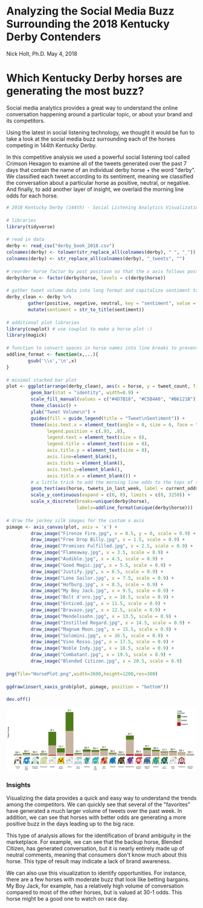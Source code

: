 Analyzing the Social Media Buzz Surrounding the 2018 Kentucky Derby Contenders
================
Nick Holt, Ph.D.
May 4, 2018

Which Kentucky Derby horses are generating the most buzz?
=========================================================

Social media analytics provides a great way to understand the online conversation happening around a particular topic, or about your brand and its competitors.

Using the latest in social listening technology, we thought it would be fun to take a look at the social media buzz surrounding each of the horses competing in 144th Kentucky Derby.

In this competitive analysis we used a powerful social listening tool called Crimson Hexagon to examine all of the tweets generated over the past 7 days that contain the name of an individual derby horse + the word "derby". We classified each tweet according to its sentiment, meaning we classified the conversation about a particular horse as positive, neutral, or negative. And finally, to add another layer of insight, we overlaid the morning line odds for each horse.

``` r
# 2018 Kentucky Derby (144th) - Social Listening Analytics Visualization Demo

# libraries
library(tidyverse)

# read in data
derby <- read_csv("derby_book_2018.csv")
colnames(derby) <- tolower(str_replace_all(colnames(derby), " ", "_"))
colnames(derby) <- str_replace_all(colnames(derby), "_tweets", "")

# reorder horse factor by post position so that the x axis follows post position
derby$horse <- factor(derby$horse, levels = c(derby$horse))

# gather tweet volume data into long format and capitalize sentiment tags
derby_clean <- derby %>% 
        gather(positive, negative, neutral, key = "sentiment", value = "tweet_count") %>%
        mutate(sentiment = str_to_title(sentiment))

# additional plot libraries
library(cowplot) # use cowplot to make a horse plot :)
library(magick)

# function to convert spaces in horse names into line breaks to prevent crowding of text
addline_format <- function(x,...){
        gsub('\\s','\n',x)
}

# minimal stacked bar plot
plot <- ggplot(arrange(derby_clean), aes(x = horse, y = tweet_count, fill = factor(sentiment, levels = c("Positive", "Neutral", "Negative")))) +
         geom_bar(stat = "identity", width=0.9) +
         scale_fill_manual(values = c("#4D7B18", "#C5B4A0", "#B6121B")) +
         theme_classic() +
         ylab("Tweet Volume\n") +
         guides(fill = guide_legend(title = "Tweet\nSentiment")) +
         theme(axis.text.x = element_text(angle = 0, size = 6, face = "bold"),
               legend.position = c(.93, .8),
               legend.text = element_text(size = 8),
               legend.title = element_text(size = 8),
               axis.title.y = element_text(size = 8),
               axis.line=element_blank(),
               axis.ticks = element_blank(),
               axis.text.y=element_blank(),
               axis.title.x = element_blank()) + 
         # a little trick to add the morning line odds to the tops of the corresponding bars
         geom_text(aes(horse, tweets_in_last_week, label = current_odds, fill = NULL), data = derby, position = position_dodge(width = .9), vjust = -.5) +
         scale_y_continuous(expand = c(0, 0), limits = c(0, 3250)) +
         scale_x_discrete(breaks=unique(derby$horse), 
                          labels=addline_format(unique(derby$horse)))

# draw the jockey silk images for the custom x axis
pimage <- axis_canvas(plot, axis = 'x') + 
         draw_image("Firenze Fire.jpg", x = 0.5, y = 0, scale = 0.9) +
         draw_image("Free Drop Billy.jpg", x = 1.5, scale = 0.9) +
         draw_image("Promises Fulfilled.jpg", x = 2.5, scale = 0.9) +
         draw_image("Flameaway.jpg", x = 3.5, scale = 0.9) +
         draw_image("Audible.jpg", x = 4.5, scale = 0.9) +
         draw_image("Good Magic.jpg", x = 5.5, scale = 0.9) +
         draw_image("Justify.jpg", x = 6.5, scale = 0.9) +
         draw_image("Lone Sailor.jpg", x = 7.5, scale = 0.9) +
         draw_image("Hofburg.jpg", x = 8.5, scale = 0.9) +
         draw_image("My Boy Jack.jpg", x = 9.5, scale = 0.9) +
         draw_image("Bolt d'oro.jpg", x = 10.5, scale = 0.9) +
         draw_image("Enticed.jpg", x = 11.5, scale = 0.9) +
         draw_image("Bravazo.jpg", x = 12.5, scale = 0.9) +
         draw_image("Mendelssohn.jpg", x = 13.5, scale = 0.9) +
         draw_image("Instilled Regard.jpg", x = 14.5, scale = 0.9) +
         draw_image("Magnum Moon.jpg", x = 15.5, scale = 0.9) +
         draw_image("Solomini.jpg", x = 16.5, scale = 0.9) +
         draw_image("Vino Rosso.jpg", x = 17.5, scale = 0.9) +
         draw_image("Noble Indy.jpg", x = 18.5, scale = 0.9) +
         draw_image("Combatant.jpg", x = 19.5, scale = 0.9) +
         draw_image("Blended Citizen.jpg", x = 20.5, scale = 0.9)

png(file="HorsePlot.png",width=3600,height=1200,res=300)

ggdraw(insert_xaxis_grob(plot, pimage, position = "bottom"))

dev.off()
```

![](HorsePlot.png)

### Insights

Visualizing the data provides a quick and easy way to understand the trends among the competitors. We can quickly see that several of the "favorites" have generated a much larger volume of tweets over the past week. In addition, we can see that horses with better odds are generating a more positive buzz in the days leading up to the big race.

This type of analysis allows for the identification of brand ambiguity in the marketplace. For example, we can see that the backup horse, Blended Citizen, has generated conversation, but it is nearly entirely made up of neutral comments, meaning that consumers don't know much about this horse. This type of result may indicate a lack of brand awareness.

We can also use this visualization to identify opportunities. For instance, there are a few horses with moderate buzz that look like betting bargains. My Boy Jack, for example, has a relatively high volume of conversation compared to most of the other horses, but is valued at 30-1 odds. This horse might be a good one to watch on race day.
